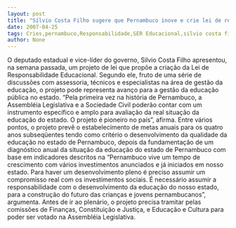 ```yaml
---
layout: post
title: "Sílvio Costa Filho sugere que Pernambuco inove e crie lei de responsabilidade educacional"
date: 2007-04-25
tags: Cries,pernambuco,Responsabilidade,SER Educacional,silvio costa filho
author: None
---
```

O deputado estadual e vice-líder do governo, Silvio Costa Filho apresentou, na semana passada, um projeto de lei que propõe a criação da Lei de Responsabilidade Educacional. 
Segundo ele, fruto de uma série de discussões com assessoria, técnicos e especialistas na área de gestão da educação, o projeto pode representa avanço para a gestão da educação pública no estado.
“Pela primeira vez na história de Pernambuco, a Assembléia Legislativa e a Sociedade Civil poderão contar com um instrumento específico e amplo para avaliação da real situação da educação do estado. O projeto é pioneiro no país”, afirma.
Entre vários pontos, o projeto prevê o estabelecimento de metas anuais para os quatro anos subseqüentes tendo como critério o desenvolvimento da qualidade da educação no estado de Pernambuco, depois da fundamentação de um diagnóstico anual da situação da educação do estado de Pernambuco com base em indicadores descritos na 
“Pernambuco vive um tempo de crescimento com vários investimentos anunciados e já iniciados em nosso estado. Para haver um desenvolvimento pleno é preciso assumir um compromisso real com os investimentos sociais. É necessário assumir a responsabilidade com o desenvolvimento da educação do nosso estado, para a construção do futuro das crianças e jovens pernambucanos”, argumenta. 
Antes de ir ao plenário, o projeto precisa tramitar pelas comissões de Finanças, Constituição e Justiça, e Educação e Cultura para poder ser votado na Assembléia Legislativa. 